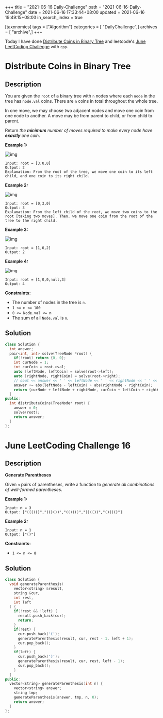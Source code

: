 +++
title = "2021-06-16 Daily-Challenge"
path = "2021-06-16-Daily-Challenge"
date = 2021-06-16 17:33:44+08:00
updated = 2021-06-16 19:49:15+08:00
in_search_index = true

[taxonomies]
tags = ["Algorithm"]
categories = [ "DailyChallenge",]
archives = [ "archive",]
+++

Today I have done [Distribute Coins in Binary Tree](https://leetcode.com/problems/distribute-coins-in-binary-tree/description/) and leetcode's [June LeetCoding Challenge](https://leetcode.com/explore/challenge/card/june-leetcoding-challenge-2021/605/week-3-june-15th-june-21st/3781/) with `cpp`.

<!-- more -->

# Distribute Coins in Binary Tree

## Description

You are given the `root` of a binary tree with `n` nodes where each `node` in the tree has `node.val` coins. There are `n` coins in total throughout the whole tree.

In one move, we may choose two adjacent nodes and move one coin from one node to another. A move may be from parent to child, or from child to parent.

Return *the **minimum** number of moves required to make every node have **exactly** one coin*.

 

**Example 1:**

![img](https://assets.leetcode.com/uploads/2019/01/18/tree1.png)

```
Input: root = [3,0,0]
Output: 2
Explanation: From the root of the tree, we move one coin to its left child, and one coin to its right child.
```

**Example 2:**

![img](https://assets.leetcode.com/uploads/2019/01/18/tree2.png)

```
Input: root = [0,3,0]
Output: 3
Explanation: From the left child of the root, we move two coins to the root [taking two moves]. Then, we move one coin from the root of the tree to the right child.
```

**Example 3:**

![img](https://assets.leetcode.com/uploads/2019/01/18/tree3.png)

```
Input: root = [1,0,2]
Output: 2
```

**Example 4:**

![img](https://assets.leetcode.com/uploads/2019/01/18/tree4.png)

```
Input: root = [1,0,0,null,3]
Output: 4
```

 

**Constraints:**

- The number of nodes in the tree is `n`.
- `1 <= n <= 100`
- `0 <= Node.val <= n`
- The sum of all `Node.val` is `n`.

## Solution

``` cpp
class Solution {
  int answer;
  pair<int, int> solve(TreeNode *root) {
    if(!root) return {0, 0};
    int curNode = 1;
    int curCoin = root->val;
    auto [leftNode, leftCoin] = solve(root->left);
    auto [rightNode, rightCoin] = solve(root->right);
    // cout << answer << ' ' << leftNode << ' ' << rightNode << ' ' << leftCoin << ' ' << rightCoin << endl;
    answer += abs(leftNode - leftCoin) + abs(rightNode - rightCoin);
    return {curNode + leftNode + rightNode, curCoin + leftCoin + rightCoin};
  }
public:
  int distributeCoins(TreeNode* root) {
    answer = 0;
    solve(root);
    return answer;
  }
};
```

# June LeetCoding Challenge 16

## Description

**Generate Parentheses**

Given `n` pairs of parentheses, write a function to *generate all combinations of well-formed parentheses*.

 

**Example 1:**

```
Input: n = 3
Output: ["((()))","(()())","(())()","()(())","()()()"]
```

**Example 2:**

```
Input: n = 1
Output: ["()"]
```

 

**Constraints:**

- `1 <= n <= 8`

## Solution

``` cpp
class Solution {
  void generateParenthesis(
    vector<string> &result,
    string &cur,
    int rest,
    int left
  ) {
    if(!rest && !left) {
      result.push_back(cur);
      return;
    }
    if(rest) {
      cur.push_back('(');
      generateParenthesis(result, cur, rest - 1, left + 1);
      cur.pop_back();
    }
    if(left) {
      cur.push_back(')');
      generateParenthesis(result, cur, rest, left - 1);
      cur.pop_back();
    }
  }
public:
  vector<string> generateParenthesis(int n) {
    vector<string> answer;
    string tmp;
    generateParenthesis(answer, tmp, n, 0);
    return answer;
  }
};
```
